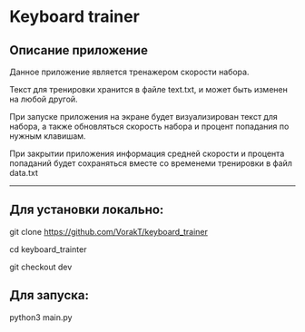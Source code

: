 # Keyboard trainer

## Описание приложение
Данное приложение является тренажером скорости набора.

Текст для тренировки хранится в файле text.txt, и может быть изменен на любой другой.

При запуске приложения на экране будет визуализирован текст для набора, а также обновляться скорость набора и процент попадания по нужным клавишам.

При закрытии приложения информация средней скорости и процента попаданий будет сохраняться вместе со временеми тренировки в файл data.txt

---

## Для установки локально:

git clone https://github.com/VorakT/keyboard_trainer

cd keyboard_trainter

git checkout dev



## Для запуска:

python3 main.py
